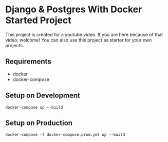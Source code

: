 # Django & Postgres With Docker Started Project

This project is created for a youtube video. If you are here because of that video, welcome! You can also use this project as starter for your own projects.

## Requirements
- docker
- docker-compose

## Setup on Development
```docker-compose up --build```

## Setup on Production
```docker-compose -f docker-compose.prod.yml up --build```